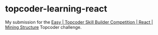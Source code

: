 # topcoder-learning-react

My submission for the [Easy | Topcoder Skill Builder Competition | React | Mining Structure](https://www.topcoder.com/challenges/98f1092f-fd17-4092-a2db-dfde75462762) Topcoder challenge.
